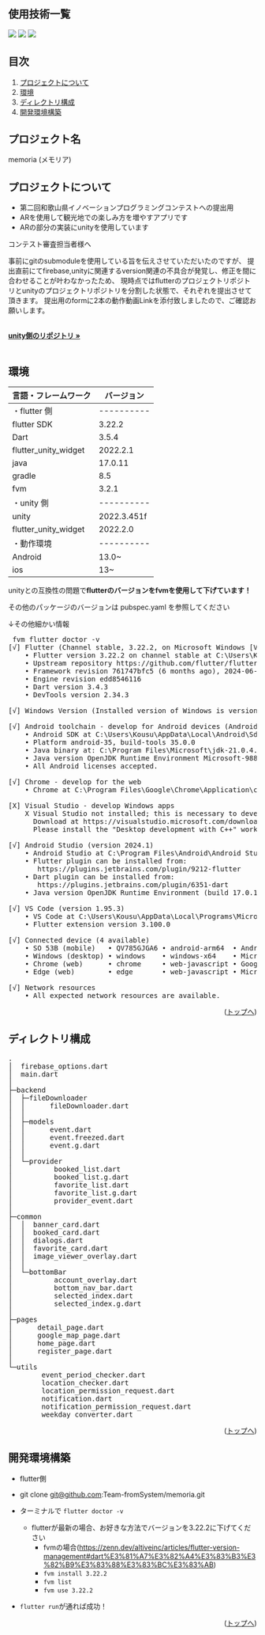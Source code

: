 <div id="top"></div>

## 使用技術一覧


<p style="display: inline">
  <img src="https://img.shields.io/badge/Flutter-%2302569B.svg?style=for-the-badge&logo=Flutter&logoColor=white">
  <img src="https://img.shields.io/badge/Firebase-039BE5?style=for-the-badge&logo=Firebase&logoColor=white">
  <img src="https://img.shields.io/badge/Unity-%23000000.svg?style=for-the-badge&logo=unity&logoColor=white"> 
</p>

## 目次

1. [プロジェクトについて](#プロジェクトについて)
2. [環境](#環境)
3. [ディレクトリ構成](#ディレクトリ構成)
4. [開発環境構築](#開発環境構築)

## プロジェクト名

memoria (メモリア)

## プロジェクトについて

- 第二回和歌山県イノベーションプログラミングコンテストへの提出用
- ARを使用して観光地での楽しみ方を増やすアプリです
- ARの部分の実装にunityを使用しています
  
コンテスト審査担当者様へ

事前にgitのsubmoduleを使用している旨を伝えさせていただいたのですが、
提出直前にてfirebase,unityに関連するversion関連の不具合が発覚し、修正を間に合わせることが叶わなかったため、
現時点ではflutterのプロジェクトリポジトリとunityのプロジェクトリポジトリを分割した状態で、それぞれを提出させて頂きます。
提出用のformに2本の動作動画Linkを添付致しましたので、ご確認お願いします。
  
 
<br />
<div align="left">
    <a href="https://github.com/Team-fromSystem/fromSystem_Unity"><strong>unity側のリポジトリ »</strong></a>
</div>
<br />


## 環境

| 言語・フレームワーク        | バージョン   |
| ---------------------   | ---------- |
| ・flutter 側             | ---------- |
|   flutter SDK           | 3.22.2     |
|   Dart                  | 3.5.4      |
|   flutter_unity_widget  | 2022.2.1   |
|   java                  | 17.0.11    |
|   gradle                | 8.5        |
|   fvm                   | 3.2.1      |
| ・unity 側               | ---------- |
|   unity                 | 2022.3.451f|
|   flutter_unity_widget  | 2022.2.0   |
| ・動作環境               | ---------- |
|   Android               | 13.0~      |
|   ios                   | 13~        |

unityとの互換性の問題で**flutterのバージョンをfvmを使用して下げています！**

その他のパッケージのバージョンは pubspec.yaml を参照してください

↓その他細かい情報
<pre>
 fvm flutter doctor -v
[√] Flutter (Channel stable, 3.22.2, on Microsoft Windows [Version 10.0.22631.4460], locale en-US)
    • Flutter version 3.22.2 on channel stable at C:\Users\Kousu\fvm\versions\3.22.2
    • Upstream repository https://github.com/flutter/flutter.git
    • Framework revision 761747bfc5 (6 months ago), 2024-06-05 22:15:13 +0200
    • Engine revision edd8546116
    • Dart version 3.4.3
    • DevTools version 2.34.3

[√] Windows Version (Installed version of Windows is version 10 or higher)

[√] Android toolchain - develop for Android devices (Android SDK version 35.0.0)
    • Android SDK at C:\Users\Kousu\AppData\Local\Android\Sdk
    • Platform android-35, build-tools 35.0.0
    • Java binary at: C:\Program Files\Microsoft\jdk-21.0.4.7-hotspot\bin\java
    • Java version OpenJDK Runtime Environment Microsoft-9889606 (build 21.0.4+7-LTS)
    • All Android licenses accepted.

[√] Chrome - develop for the web
    • Chrome at C:\Program Files\Google\Chrome\Application\chrome.exe

[X] Visual Studio - develop Windows apps
    X Visual Studio not installed; this is necessary to develop Windows apps.
      Download at https://visualstudio.microsoft.com/downloads/.
      Please install the "Desktop development with C++" workload, including all of its default components

[√] Android Studio (version 2024.1)
    • Android Studio at C:\Program Files\Android\Android Studio
    • Flutter plugin can be installed from:
       https://plugins.jetbrains.com/plugin/9212-flutter
    • Dart plugin can be installed from:
       https://plugins.jetbrains.com/plugin/6351-dart
    • Java version OpenJDK Runtime Environment (build 17.0.11+0--11852314)

[√] VS Code (version 1.95.3)
    • VS Code at C:\Users\Kousu\AppData\Local\Programs\Microsoft VS Code
    • Flutter extension version 3.100.0

[√] Connected device (4 available)
    • SO 53B (mobile)   • QV785GJGA6 • android-arm64  • Android 13 (API 33)
    • Windows (desktop) • windows    • windows-x64    • Microsoft Windows [Version 10.0.22631.4460]
    • Chrome (web)      • chrome     • web-javascript • Google Chrome 129.0.6668.90
    • Edge (web)        • edge       • web-javascript • Microsoft Edge 131.0.2903.70

[√] Network resources
    • All expected network resources are available.
</pre>
  

<p align="right">(<a href="#top">トップへ</a>)</p>

## ディレクトリ構成

<pre>
.
│  firebase_options.dart
│  main.dart
│
├─backend
│  ├─fileDownloader
│  │      fileDownloader.dart
│  │
│  ├─models
│  │      event.dart
│  │      event.freezed.dart
│  │      event.g.dart
│  │
│  └─provider
│          booked_list.dart
│          booked_list.g.dart
│          favorite_list.dart
│          favorite_list.g.dart
│          provider_event.dart
│
├─common
│  │  banner_card.dart
│  │  booked_card.dart
│  │  dialogs.dart
│  │  favorite_card.dart
│  │  image_viewer_overlay.dart
│  │
│  └─bottomBar
│          account_overlay.dart
│          bottom_nav_bar.dart
│          selected_index.dart
│          selected_index.g.dart
│
├─pages
│      detail_page.dart
│      google_map_page.dart
│      home_page.dart
│      register_page.dart
│
└─utils
        event_period_checker.dart
        location_checker.dart
        location_permission_request.dart
        notification.dart
        notification_permission_request.dart
        weekday_converter.dart
</pre>

<p align="right">(<a href="#top">トップへ</a>)</p>

## 開発環境構築
- flutter側
- git clone git@github.com:Team-fromSystem/memoria.git 
   
- ターミナルで `flutter doctor -v`
  - flutterが最新の場合、お好きな方法でバージョンを3.22.2に下げてください
    - fvmの場合(https://zenn.dev/altiveinc/articles/flutter-version-management#dart%E3%81%A7%E3%82%A4%E3%83%B3%E3%82%B9%E3%83%88%E3%83%BC%E3%83%AB)
    - `fvm install 3.22.2`
    - `fvm list`
    - `fvm use 3.22.2`
- `flutter run`が通れば成功！

<p align="right">(<a href="#top">トップへ</a>)</p>
